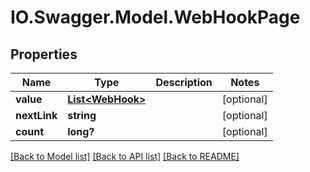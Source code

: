 # IO.Swagger.Model.WebHookPage
## Properties

Name | Type | Description | Notes
------------ | ------------- | ------------- | -------------
**value** | [**List&lt;WebHook&gt;**](WebHook.md) |  | [optional] 
**nextLink** | **string** |  | [optional] 
**count** | **long?** |  | [optional] 

[[Back to Model list]](../README.md#documentation-for-models) [[Back to API list]](../README.md#documentation-for-api-endpoints) [[Back to README]](../README.md)

